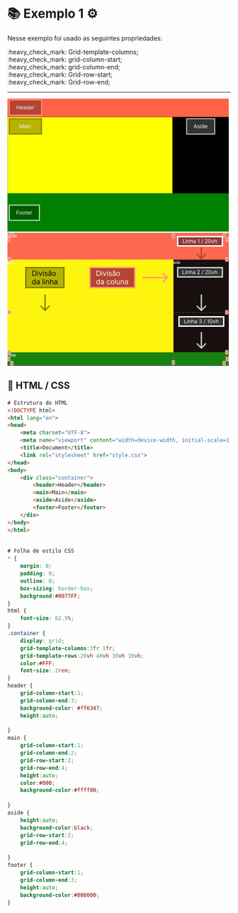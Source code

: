 # :books: Exemplo 1 :gear:

<p>Nesse exemplo foi usado as seguintes propriedades:</p>
<p>    
    :heavy_check_mark: Grid-template-columns;<br>
    :heavy_check_mark: grid-column-start;<br>
    :heavy_check_mark: grid-column-end;<br>
    :heavy_check_mark: Grid-row-start;<br>
    :heavy_check_mark: Grid-row-end;<br>       
</p>

---

<img alt="container" src="./../img/img-2.png">

<img alt="container" src="./../img/img-2.1.png">


## :mag_right: HTML / CSS


```html
# Estrutura do HTML
<!DOCTYPE html>
<html lang="en">
<head>
    <meta charset="UTF-8">
    <meta name="viewport" content="width=device-width, initial-scale=1.0">
    <title>Document</title>
    <link rel="stylesheet" href="style.css">
</head>
<body>
    <div class="container">
        <header>Header</header>
        <main>Main</main>
        <aside>Aside</aside>
        <footer>Footer</footer>
    </div>
</body>
</html>       
	
```

```css
# Folha de estilo CSS
* {
    margin: 0;
    padding: 0;
    outline: 0;
    box-sizing: border-box;
    background:#0077FF;    
}
html {
    font-size: 62.5%;
}
.container {
    display: grid;    
    grid-template-columns:3fr 1fr;
    grid-template-rows:20vh 40vh 30vh 10vh;          
    color:#FFF;    
    font-size: 2rem;
}
header {
    grid-column-start:1;
    grid-column-end:3;
    background-color: #ff6347;
    height:auto;   
    
}
main {
    grid-column-start:1;
    grid-column-end:2;
    grid-row-start:2;
    grid-row-end:4;
    height:auto;  
    color:#000;    
    background-color:#ffff00;
    
}
aside {
    height:auto;
    background-color:black;    
    grid-row-start:2;
    grid-row-end:4;

}
footer {
    grid-column-start:1;
    grid-column-end:3;
    height:auto;
    background-color:#008000;
}   	
```